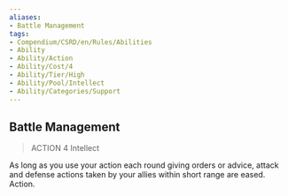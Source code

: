 ```yaml
---
aliases:
- Battle Management
tags:
- Compendium/CSRD/en/Rules/Abilities
- Ability
- Ability/Action
- Ability/Cost/4
- Ability/Tier/High
- Ability/Pool/Intellect
- Ability/Categories/Support
---
```


  
## Battle Management  
>ACTION 4  Intellect  
  
As long as you use your action each round giving orders or advice, attack and defense actions taken by your allies within short range are eased. Action.